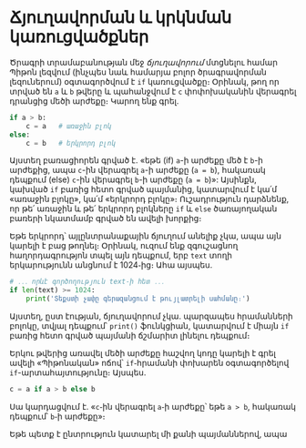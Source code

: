 # Ճյուղավորման և կրկնման կառուցվածքներ

Ծրագրի տրամաբանության մեջ _ճյուղավորում_ մտցնելու համար Պիթոն լեզվում (ինչպես նաև համարյա բոլոր ծրագրավորման լեզուներում) օգտագործվում է `if` կառուցվածքը։ Օրինակ, թող որ տրված են `a` և `b` թվերը և պահանջվում է `c` փոփոխականին վերագրել դրանցից մեծի արժեքը։ Կարող ենք գրել․

```Python
if a > b:
    c = a   # առաջին բլոկ
else:
    c = b   # երկրորդ բլոկ
```

Այստեղ բառացիորեն գրված է. «եթե (if) `a`-ի արժեքը մեծ է `b`-ի արժեքից, ապա `c`-ին վերագրել `a`-ի արժեքը (`a = b`), հակառակ դեպքում (else) `c`-ին վերագրել `b`-ի արժեքը (`a = b`)»: Այսինքն, կախված `if` բառից հետո գրված պայմանից, կատարվում է կա՛մ «առաջին բլոկը», կա՛մ «երկրորդ բլոկը»։ Ուշադրություն դարձնենք, որ թե՛ առաջին և թե՛ երկրորդ բլոկները `if` և `else` ծառայողական բառերի նկատմամբ գրված են ավելի խորքից։

Եթե երկրորդ՝ այլընտրանաքային ճյուղում անելիք չկա, ապա այն կարելի է բաց թողնել։ Օրինակ, ուզում ենք զգուշացնող հաղորդագրությոն տպել այն դեպքում, երբ `text` տողի երկարությունն անցնում է 1024֊ից։ Ահա այսպես․

```Python
# ․․․ որևէ գործողություն text֊ի հետ ․․․
if len(text) >= 1024:
    print('Տեքստի չափը գերազանցում է թույլատրելի սահմանը։')
```

Այստեղ, ըստ էության, ճյուղավորում չկա․ պարզապես հրամանների բոլոկը, տվյալ դեպքում՝ `print()` ֆունկցիան, կատարվում է միայն `if` բառից հետո գրված պայմանի ճշմարիտ լինելու դեպքում։

Երկու թվերից առավել մեծի արժեքը հաշվող կոդը կարելի է գրել ավելի «Պիթոնական» ոճով՝ `if`֊հրամանի փոխարեն օգտագործելով `if`-արտահայտությունը։ Այսպես․

```Python
c = a if a > b else b
```

Սա կարդացվում է․ «`c`֊ին վերագրել `a`֊ի արժեքը՝ եթե `a > b`, հակառակ դեպքում՝ `b`֊ի արժեքը»։

Եթե պետք է ընտրություն կատարել մի քանի պայմաններով, ապա 
